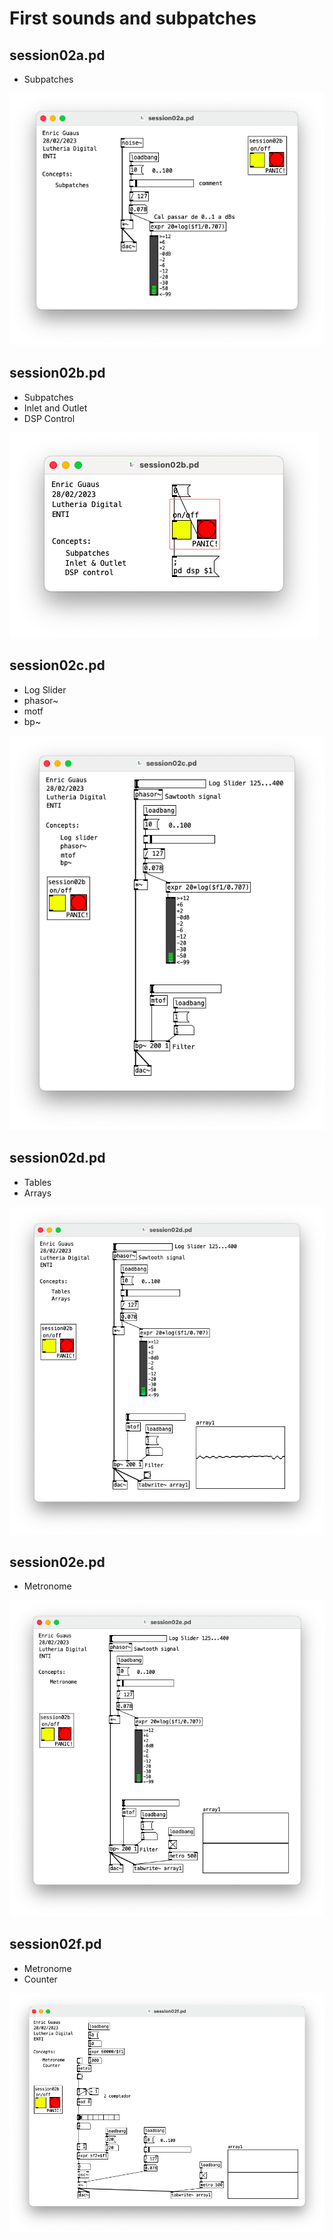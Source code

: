 # First sounds and subpatches

## session02a.pd 

* Subpatches

![session02a.png](./session02a.png)

## session02b.pd 

* Subpatches
* Inlet and Outlet
* DSP Control

![session02b.png](./session02b.png)

## session02c.pd 

* Log Slider
* phasor~
* motf
* bp~

![session02c.png](./session02c.png)

## session02d.pd 

* Tables
* Arrays

![session02d.png](./session02d.png)

## session02e.pd 

* Metronome

![session02e.png](./session02e.png)

## session02f.pd 

* Metronome
* Counter

![session02f.png](./session02f.png)

